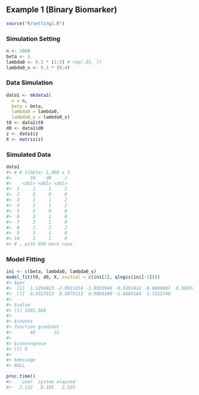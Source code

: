 
<!-- README.md is generated from README.Rmd. Please edit that file -->

## Example 1 (Binary Biomarker)

``` r
source("R/setting1.R")
```

### Simulation Setting

``` r
n <- 1000
beta <- 1
lambda0 <- 0.1 * (1:5) # rep(.01, 7)
lambda0_s <- 0.1 * (8:4)
```

### Data Simulation

``` r
data1 <- mkdata1(
  n = n, 
  beta = beta, 
  lambda0 = lambda0, 
  lambda0_s = lambda0_s)
t0 <- data1$t0
d0 <- data1$d0
z <- data1$z
X <- matrix(z)
```

### Simulated Data

``` r
data1
#> # A tibble: 1,000 x 3
#>       t0    d0     z
#>    <dbl> <dbl> <dbl>
#>  1     1     1     2
#>  2     5     0     0
#>  3     1     1     2
#>  4     2     1     2
#>  5     5     0     0
#>  6     2     1     0
#>  7     3     1     0
#>  8     1     1     2
#>  9     3     1     0
#> 10     5     1     0
#> # … with 990 more rows
```

### Model Fitting

``` r
ini <- c(beta, lambda0, lambda0_s)
model_fit(t0, d0, X, initial = c(ini[1], qlogis(ini[-1])))
#> $par
#>  [1]  1.1294923 -2.0921434 -1.0301946 -0.5281412 -0.9608987  0.3805482
#>  [7]  0.5557513  0.5879113  0.9084300 -1.6605184  1.7215740
#> 
#> $value
#> [1] 1501.566
#> 
#> $counts
#> function gradient 
#>       46       21 
#> 
#> $convergence
#> [1] 0
#> 
#> $message
#> NULL
```

``` r
proc.time()
#>    user  system elapsed 
#>   2.132   0.105   2.225
```
